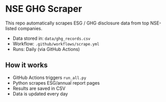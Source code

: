 # NSE GHG Scraper

This repo automatically scrapes ESG / GHG disclosure data from top NSE-listed companies.

- Data stored in: `data/ghg_records.csv`
- Workflow: `.github/workflows/scrape.yml`
- Runs: Daily (via GitHub Actions)

## How it works
- GitHub Actions triggers `run_all.py`
- Python scrapes ESG/annual report pages
- Results are saved in CSV
- Data is updated every day
